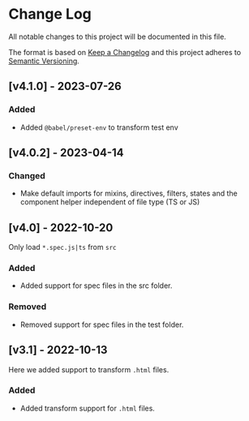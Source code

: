 
# Change Log
All notable changes to this project will be documented in this file.
 
The format is based on [Keep a Changelog](http://keepachangelog.com/)
and this project adheres to [Semantic Versioning](http://semver.org/).
 

 ## [v4.1.0] - 2023-07-26
 
### Added
- Added `@babel/preset-env` to transform test env

 ## [v4.0.2] - 2023-04-14
 
### Changed
- Make default imports for mixins, directives, filters, states and the component helper independent of file type (TS or JS)

 ## [v4.0] - 2022-10-20
 
Only load `*.spec.js|ts` from `src` 
### Added
- Added support for spec files in the src folder.

### Removed
- Removed support for spec files in the test folder.

## [v3.1] - 2022-10-13
 
Here we added support to transform `.html` files.
 
### Added
- Added transform support for `.html` files.
